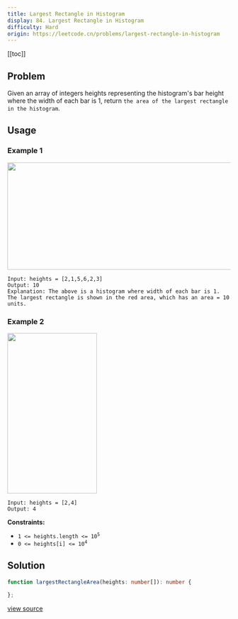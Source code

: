 ```yaml
---
title: Largest Rectangle in Histogram
display: 84. Largest Rectangle in Histogram
difficulty: Hard
origin: https://leetcode.cn/problems/largest-rectangle-in-histogram
---
```


[[toc]]

## Problem

Given an array of integers heights representing the histogram&#39;s bar height where the width of each bar is 1, return `the area of the largest rectangle in the histogram`.

## Usage

### Example 1
<img alt="" src="https://assets.leetcode.com/uploads/2021/01/04/histogram.jpg" style="width: 522px; height: 242px;" />

```
Input: heights = [2,1,5,6,2,3]
Output: 10
Explanation: The above is a histogram where width of each bar is 1.
The largest rectangle is shown in the red area, which has an area = 10 units.
```

### Example 2
<img alt="" src="https://assets.leetcode.com/uploads/2021/01/04/histogram-1.jpg" style="width: 202px; height: 362px;" />

```
Input: heights = [2,4]
Output: 4
```


**Constraints:**

- <code>1 &lt;= heights.length &lt;= 10<sup>5</sup></code>
- <code>0 &lt;= heights[i] &lt;= 10<sup>4</sup></code>


## Solution

```ts
function largestRectangleArea(heights: number[]): number {

};
```

[view source](https://leetcode.cn/problems/largest-rectangle-in-histogram)
